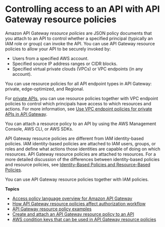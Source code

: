 # Controlling access to an API with API Gateway resource policies<a name="apigateway-resource-policies"></a>

Amazon API Gateway *resource policies* are JSON policy documents that you attach to an API to control whether a specified principal \(typically an IAM role or group\) can invoke the API\. You can use API Gateway resource policies to allow your API to be securely invoked by:
+ Users from a specified AWS account\.
+ Specified source IP address ranges or CIDR blocks\.
+ Specified virtual private clouds \(VPCs\) or VPC endpoints \(in any account\)\.

You can use resource policies for all API endpoint types in API Gateway: private, edge\-optimized, and Regional\.

For [private APIs](https://docs.aws.amazon.com/apigateway/latest/developerguide/apigateway-private-apis.html), you can use resource policies together with VPC endpoint policies to control which principals have access to which resources and actions\. For more information, see [Use VPC endpoint policies for private APIs in API Gateway](apigateway-vpc-endpoint-policies.md)\.

You can attach a resource policy to an API by using the AWS Management Console, AWS CLI, or AWS SDKs\.

API Gateway resource policies are different from IAM identity\-based policies\. IAM identity\-based policies are attached to IAM users, groups, or roles and define what actions those identities are capable of doing on which resources\. API Gateway resource policies are attached to resources\. For a more detailed discussion of the differences between identity\-based policies and resource policies, see [Identity\-Based Policies and Resource\-Based Policies](https://docs.aws.amazon.com/IAM/latest/UserGuide/access_policies_identity-vs-resource.html)\.

You can use API Gateway resource policies together with IAM policies\.

**Topics**
+ [Access policy language overview for Amazon API Gateway](apigateway-control-access-policy-language-overview.md)
+ [How API Gateway resource policies affect authorization workflow](apigateway-authorization-flow.md)
+ [API Gateway resource policy examples](apigateway-resource-policies-examples.md)
+ [Create and attach an API Gateway resource policy to an API](apigateway-resource-policies-create-attach.md)
+ [AWS condition keys that can be used in API Gateway resource policies](apigateway-resource-policies-aws-condition-keys.md)